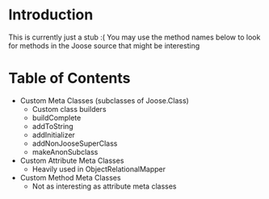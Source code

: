 # Introduction #

This is currently just a stub :(
You may use the method names below to look for methods in the Joose source that might be interesting

# Table of Contents #

  * Custom Meta Classes (subclasses of Joose.Class)
    * Custom class builders
    * buildComplete
    * addToString
    * addInitializer
    * addNonJooseSuperClass
    * makeAnonSubclass
  * Custom Attribute Meta Classes
    * Heavily used in ObjectRelationalMapper
  * Custom Method Meta Classes
    * Not as interesting as attribute meta classes